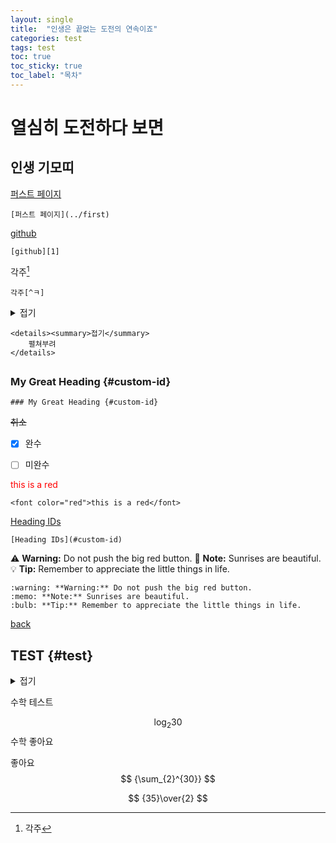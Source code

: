 ```yaml
---
layout: single
title:  "인생은 끝없는 도전의 연속이죠"
categories: test
tags: test
toc: true
toc_sticky: true
toc_label: "목차"
---
```


# 열심히 도전하다 보면
## 인생 기모띠

[퍼스트 페이지](../first)

```
[퍼스트 페이지](../first)
```





[github][1]

```
[github][1]
```



각주[^ㅋ]

```
각주[^ㅋ]
```







<details><summary>접기</summary>
    펼쳐부려
</details>

```
<details><summary>접기</summary>
    펼쳐부려
</details>
```



## 



### My Great Heading {#custom-id}

```
### My Great Heading {#custom-id}
```



~~취소~~



- [x] 완수
- [ ] 미완수



<font color="red">this is a red</font>

```
<font color="red">this is a red</font>
```









[Heading IDs](#custom-id)

```
[Heading IDs](#custom-id)
```



:warning: **Warning:** Do not push the big red button.
:memo: **Note:** Sunrises are beautiful.
:bulb: **Tip:** Remember to appreciate the little things in life.

```
:warning: **Warning:** Do not push the big red button.
:memo: **Note:** Sunrises are beautiful.
:bulb: **Tip:** Remember to appreciate the little things in life.
```













[back](#test)





[1]: https://github.com



[^ㅋ]:각주









## TEST {#test}









<details><summary>접기</summary>
    펼쳐부려
</details>





수학 테스트

$$ \log_{2}{30} $$ 수학 좋아요

좋아요 $$ {\sum_{2}^{30}} $$

 
$$
{35}\over{2}
$$
